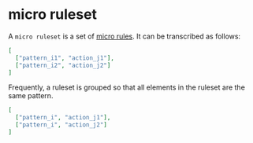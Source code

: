 micro ruleset
=====

A `micro ruleset` is a set of [micro rules](microRule.md). It can be transcribed as follows:

```json
[
  ["pattern_i1", "action_j1"],
  ["pattern_i2", "action_j2"]
]
```

Frequently, a ruleset is grouped so that all elements in the ruleset are the same pattern. 


```json
[
  ["pattern_i", "action_j1"],
  ["pattern_i", "action_j2"]
]
```
